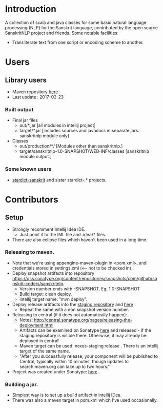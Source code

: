 # Introduction
A collection of scala and java classes for some basic natural language processing (NLP) for the Sanskrit language, contributed by the open source SanskritNLP project and friends.
Some notable facilities:
* Transliterate text from one script or encoding scheme to another.

# Users
## Library users
* Maven repository [here](http://search.maven.org/#search%7Cga%7C1%7Ca%3A%22sanskritnlp%22) .
* Last update : 2017-03-23

### Built output
* Final jar files
  * out/*.jar [all modules in intellij project]
  * target/*.jar [includes sources and javadocs in separate jars. sanskritnlp module only]
* Classes
  * out/production/*/ [Modules other than sanskritnlp.]
  * target/sanskritnlp-1.0-SNAPSHOT/WEB-INF/classes [sanskritnlp module output.]

### Some known users
* [stardict-sanskrit]() and sister stardict-.* projects.


# Contributors
## Setup
* Strongly recomment Intellij Idea IDE.
  * Just point it to the IML file and .idea/* files.
* There are also eclipse files which haven't been used in a long time.

### Releasing to maven.
* Note that we're using appengine-maven-plugin in <pom.xml>, and credentials stored in settings.xml (<-- not to be checked in) .
* Deploy snapshot artifacts into repository <https://oss.sonatype.org/content/repositories/snapshots/com/github/sanskrit-coders/sanskritnlp>.
  * Version number ends with -SNAPSHOT. Eg. 1.0-SNAPSHOT
  * Build target: clean deploy.
  * intellij target name: "mvn deploy".
* Deploy release artifacts into the [staging repository](https://oss.sonatype.org/content/repositories/releases/com/github/sanskrit-coders/sanskritnlp/) and [here](http://repo1.maven.org/maven2/com/github/sanskrit-coders/sanskritnlp/) :
  * Repeat the same with a non snapshot version number.
* Releasing to central (if it does not automatically happen):
  * Notes: <http://central.sonatype.org/pages/releasing-the-deployment.html>
  * Artifacts can be examined on Sonatype [here](https://oss.sonatype.org/#nexus-search;quick~sanskrit) and released - if the staging repository is visible there. Otherwise, it may already be deployed in central!
  * Maven target can be used: nexus-staging:release . There is an intellij target of the same name.
  * "After you successfully release, your component will be published to Central, typically within 10 minutes, though updates to search.maven.org can take up to two hours."
* Project was created under Sonatype:  [here](https://issues.sonatype.org/browse/OSSRH-29183) .

### Building a jar.
* Simplest way is to set up a build artifact in intellij IDea.
* There was also a maven target in pom.xml which I've used occasionally.

